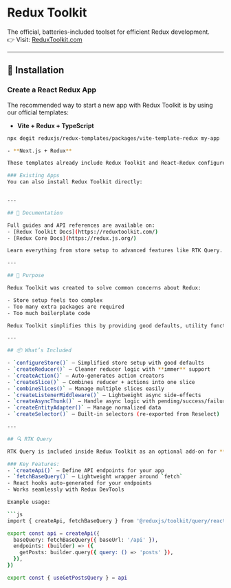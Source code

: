 # Redux Toolkit  

The official, batteries-included toolset for efficient Redux development.  
👉 Visit: [ReduxToolkit.com](https://reduxtoolkit.com/)  

---

## 🚀 Installation  

### Create a React Redux App  
The recommended way to start a new app with Redux Toolkit is by using our official templates:  

- **Vite + Redux + TypeScript**  
```bash
npx degit reduxjs/redux-templates/packages/vite-template-redux my-app

- **Next.js + Redux**  

These templates already include Redux Toolkit and React-Redux configured, with a small example project.  

### Existing Apps  
You can also install Redux Toolkit directly:  


---

## 📘 Documentation  

Full guides and API references are available on:  
- [Redux Toolkit Docs](https://reduxtoolkit.com/)  
- [Redux Core Docs](https://redux.js.org/)  

Learn everything from store setup to advanced features like RTK Query.  

---

## 🎯 Purpose  

Redux Toolkit was created to solve common concerns about Redux:  

- Store setup feels too complex  
- Too many extra packages are required  
- Too much boilerplate code  

Redux Toolkit simplifies this by providing good defaults, utility functions, and an optional data-fetching toolset (RTK Query).  

---

## 📦 What’s Included  

- `configureStore()` – Simplified store setup with good defaults  
- `createReducer()` – Cleaner reducer logic with **immer** support  
- `createAction()` – Auto-generates action creators  
- `createSlice()` – Combines reducer + actions into one slice  
- `combineSlices()` – Manage multiple slices easily  
- `createListenerMiddleware()` – Lightweight async side-effects  
- `createAsyncThunk()` – Handle async logic with pending/success/failure actions  
- `createEntityAdapter()` – Manage normalized data  
- `createSelector()` – Built-in selectors (re-exported from Reselect)  

---

## 🔍 RTK Query  

RTK Query is included inside Redux Toolkit as an optional add-on for **data fetching & caching**.  

### Key Features:  
- `createApi()` – Define API endpoints for your app  
- `fetchBaseQuery()` – Lightweight wrapper around `fetch`  
- React hooks auto-generated for your endpoints  
- Works seamlessly with Redux DevTools  

Example usage:  

```js
import { createApi, fetchBaseQuery } from '@reduxjs/toolkit/query/react'

export const api = createApi({
  baseQuery: fetchBaseQuery({ baseUrl: '/api' }),
  endpoints: (builder) => ({
    getPosts: builder.query({ query: () => 'posts' }),
  }),
})

export const { useGetPostsQuery } = api
